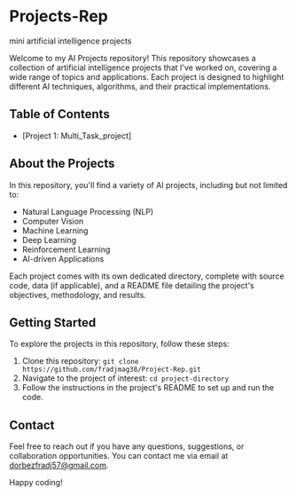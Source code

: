 # Projects-Rep
mini artificial intelligence projects

Welcome to my AI Projects repository! This repository showcases a collection of artificial intelligence projects that I've worked on, covering a wide range of topics and applications. Each project is designed to highlight different AI techniques, algorithms, and their practical implementations.

## Table of Contents

- [Project 1: Multi_Task_project]

## About the Projects

In this repository, you'll find a variety of AI projects, including but not limited to:

- Natural Language Processing (NLP)
- Computer Vision
- Machine Learning
- Deep Learning
- Reinforcement Learning
- AI-driven Applications

Each project comes with its own dedicated directory, complete with source code, data (if applicable), and a README file detailing the project's objectives, methodology, and results.

## Getting Started

To explore the projects in this repository, follow these steps:

1. Clone this repository: `git clone https://github.com/fradjmag38/Project-Rep.git`
2. Navigate to the project of interest: `cd project-directory`
3. Follow the instructions in the project's README to set up and run the code.

## Contact

Feel free to reach out if you have any questions, suggestions, or collaboration opportunities. You can contact me via email at dorbezfradj57@gmail.com.

Happy coding!

